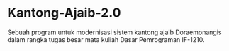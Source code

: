 # Kantong-Ajaib-2.0
Sebuah program untuk modernisasi sistem kantong ajaib Doraemonangis dalam rangka tugas besar mata kuliah Dasar Pemrograman IF-1210.


















#
